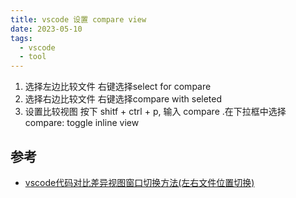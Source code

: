 ```yaml
---
title: vscode 设置 compare view
date: 2023-05-10
tags:
  - vscode
  - tool
---
```


1. 选择左边比较文件
	右键选择select for compare
2. 选择右边比较文件
	右键选择compare with seleted
3. 设置比较视图
	按下 shitf + ctrl + p, 输入 compare .在下拉框中选择 compare: toggle inline view


## 参考

- [vscode代码对比差异视图窗口切换方法(左右文件位置切换)](https://codeantenna.com/a/UFfM4Cbsly)